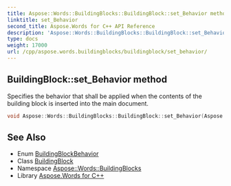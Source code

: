 ```yaml
---
title: Aspose::Words::BuildingBlocks::BuildingBlock::set_Behavior method
linktitle: set_Behavior
second_title: Aspose.Words for C++ API Reference
description: 'Aspose::Words::BuildingBlocks::BuildingBlock::set_Behavior method. Specifies the behavior that shall be applied when the contents of the building block is inserted into the main document in C++.'
type: docs
weight: 17000
url: /cpp/aspose.words.buildingblocks/buildingblock/set_behavior/
---
```

## BuildingBlock::set_Behavior method


Specifies the behavior that shall be applied when the contents of the building block is inserted into the main document.

```cpp
void Aspose::Words::BuildingBlocks::BuildingBlock::set_Behavior(Aspose::Words::BuildingBlocks::BuildingBlockBehavior value)
```

## See Also

* Enum [BuildingBlockBehavior](../../buildingblockbehavior/)
* Class [BuildingBlock](../)
* Namespace [Aspose::Words::BuildingBlocks](../../)
* Library [Aspose.Words for C++](../../../)
